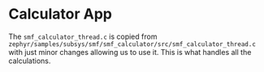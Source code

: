 # Calculator App

The `smf_calculator_thread.c` is copied from `zephyr/samples/subsys/smf/smf_calculator/src/smf_calculator_thread.c` with just minor changes allowing us to use it.
This is what handles all the calculations.